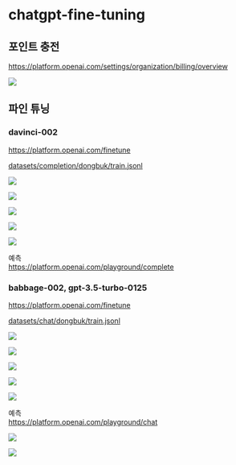 # chatgpt-fine-tuning

## 포인트 충전

https://platform.openai.com/settings/organization/billing/overview

![](attach_files/1.png?raw=true)

## 파인 튜닝

### davinci-002

https://platform.openai.com/finetune

[datasets/completion/dongbuk/train.jsonl](datasets/completion/dongbuk/train.jsonl)

![](attach_files/ft-1-1.png?raw=true)

![](attach_files/ft-1-2.png?raw=true)

![](attach_files/ft-1-3.png?raw=true)

![](attach_files/ft-1-4.png?raw=true)

![](attach_files/ft-1-5.png?raw=true)

예측  
https://platform.openai.com/playground/complete

### babbage-002, gpt-3.5-turbo-0125

https://platform.openai.com/finetune

[datasets/chat/dongbuk/train.jsonl](datasets/chat/dongbuk/train.jsonl)

![](attach_files/ft-2-1.png?raw=true)

![](attach_files/ft-2-2.png?raw=true)

![](attach_files/ft-2-3.png?raw=true)

![](attach_files/ft-2-4.png?raw=true)

![](attach_files/ft-2-5.png?raw=true)

예측  
https://platform.openai.com/playground/chat

![](attach_files/7.png?raw=true)

![](attach_files/8.png?raw=true)
